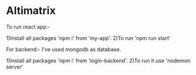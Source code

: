 # Altimatrix

To run react app:-

1)Install all packages  'npm i' from 'my-app'.
2)To run 'npm run start'

For backend:-
I've used mongodb as database.

1)Install all packages  'npm i' from 'login-backend'.
2)To run it use 'nodemon server'

 

